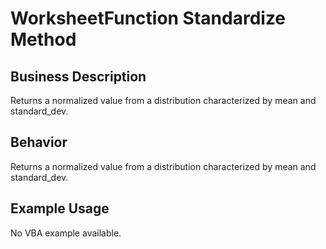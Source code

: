 # WorksheetFunction Standardize Method

## Business Description
Returns a normalized value from a distribution characterized by mean and standard_dev.

## Behavior
Returns a normalized value from a distribution characterized by mean and standard_dev.

## Example Usage
No VBA example available.